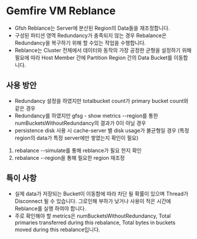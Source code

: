# Gemfire VM Reblance
- Gfsh Reblance는 Server에 분산된 Region의 Data들을 재조정합니다.
- 구성된 파티션 영역 Redundancy가 충족되지 않는 경우 Rebalance은 Redundancy을 복구하기 위해 할 수있는 작업을 수행합니다. 
- Reblance는 Cluster 전체에서 데이터와 동작의 가장 공정한 균형을 설정하기 위해 필요에 따라 Host Member 간에 Partition Region 간의 Data Bucket를 이동합니다.

## 사용 방안
- Redundancy 설정을 하였지만 totalbucket count가 primary bucket count와 같은 경우
- Redundancy를 하였지만 gfsg - show metrics --region를 통한 numBucketsWithoutRedundancy의 결과가 0이 아닐 경우
- persistence disk 사용 시 cache-server 별 disk usage가 불균형일 경우 (특정 region의 data가 특정 server에만 쌓였는지 확인이 필요)

1) rebalance --simulate를 통해 reblance가 필요 한지 확인
2) rebalance --region을 통해 필요한 region 재조정

## 특이 사항
- 실제 data가 저장되는 Bucket이 이동함에 따라 차단 될 확률이 있으며 Thread가 Disconnect 될 수 있습니다. 그로인해 부하가 낮거나 사용이 적은 시간에 Reblance를 실행 하여야 합니다.
- 주로 확인해야 할 metrics은 numBucketsWithoutRedundancy, Total primaries transferred during this rebalance, Total bytes in buckets moved during this rebalance입니다. 
